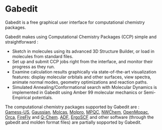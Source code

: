 # Gabedit

Gabedit is a free graphical user interface for computational chemistry packages.

Gabedit makes using Computational Chemistry Packages (CCP) simple and straightforward :

 * Sketch in molecules using its advanced 3D Structure Builder, or load in molecules from standard files. 
 * Set up and submit CCP jobs right from the interface, and monitor their progress as they run. 
 * Examine calculation results graphically via state-of-the-art visualization features: display molecular orbitals and other surfaces, view spectra, animate normal modes, geometry optimizations and reaction paths. 
 * Simulated Annealing/Conformational search with Molecular Dynamics is implemented in Gabedit using Amber 99 molecular mechanics or Semi-Empirical potentials.

The computational chemistry packages supported by Gabedit are : [Gamess-US](http://www.msg.ameslab.gov/GAMESS/), [Gaussian](http://www.gaussian.com/), [Molcas](http://www.teokem.lu.se/molcas/), [Molpro](http://www.molpro.net/), [MPQC](http://www.mpqc.org/), [NWChem](http://www.nwchem-sw.org/), [OpenMopac](http://www.openmopac.net/), [Orca](http://www.thch.uni-bonn.de/tc/orca/), [FireFly](http://classic.chem.msu.su/gran/gamess/index.html) and [Q-Chem](http://www.q-chem.com/). [ADF](http://www.scm.com/), [ErgoSCF](http://www.ergoscf.org/) and other software (through the gabedit and molden format files) are partially sopported by Gabedit.
